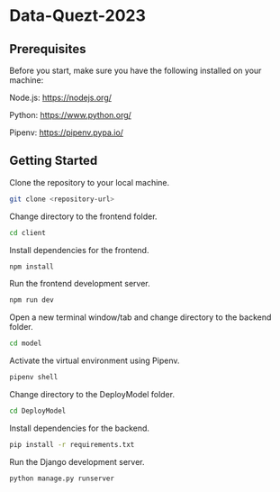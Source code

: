 # Data-Quezt-2023

## Prerequisites

Before you start, make sure you have the following installed on your machine:

Node.js: https://nodejs.org/

Python: https://www.python.org/

Pipenv: https://pipenv.pypa.io/

## Getting Started

Clone the repository to your local machine.

```bash
git clone <repository-url>
```
Change directory to the frontend folder.
```bash
cd client
```
Install dependencies for the frontend.
```bash
npm install
```
Run the frontend development server.
```bash
npm run dev
```
Open a new terminal window/tab and change directory to the backend folder.
```bash
cd model
```
Activate the virtual environment using Pipenv.
```bash
pipenv shell
```
Change directory to the DeployModel folder.
```bash
cd DeployModel
```
Install dependencies for the backend.
```bash
pip install -r requirements.txt
```
Run the Django development server.
```bash
python manage.py runserver
```
